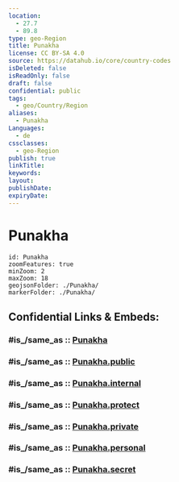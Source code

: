 ```yaml
---
location:
  - 27.7
  - 89.8
type: geo-Region
title: Punakha
license: CC BY-SA 4.0
source: https://datahub.io/core/country-codes
isDeleted: false
isReadOnly: false
draft: false
confidential: public
tags:
  - geo/Country/Region
aliases:
  - Punakha
Languages:
  - de
cssclasses:
  - geo-Region
publish: true
linkTitle:
keywords:
layout:
publishDate:
expiryDate:
---
```


# Punakha

```leaflet
id: Punakha
zoomFeatures: true 
minZoom: 2 
maxZoom: 18
geojsonFolder: ./Punakha/
markerFolder: ./Punakha/
```


## Confidential Links & Embeds: 

### #is_/same_as :: [Punakha](/_Standards/Earth/Continent/Asia/Indian_Subcontinent/Bhutan/Districts~Bhutan/Punakha.md) 

### #is_/same_as :: [Punakha.public](/_public/Earth/Continent/Asia/Indian_Subcontinent/Bhutan/Districts~Bhutan/Punakha.public.md) 

### #is_/same_as :: [Punakha.internal](/_internal/Earth/Continent/Asia/Indian_Subcontinent/Bhutan/Districts~Bhutan/Punakha.internal.md) 

### #is_/same_as :: [Punakha.protect](/_protect/Earth/Continent/Asia/Indian_Subcontinent/Bhutan/Districts~Bhutan/Punakha.protect.md) 

### #is_/same_as :: [Punakha.private](/_private/Earth/Continent/Asia/Indian_Subcontinent/Bhutan/Districts~Bhutan/Punakha.private.md) 

### #is_/same_as :: [Punakha.personal](/_personal/Earth/Continent/Asia/Indian_Subcontinent/Bhutan/Districts~Bhutan/Punakha.personal.md) 

### #is_/same_as :: [Punakha.secret](/_secret/Earth/Continent/Asia/Indian_Subcontinent/Bhutan/Districts~Bhutan/Punakha.secret.md)

